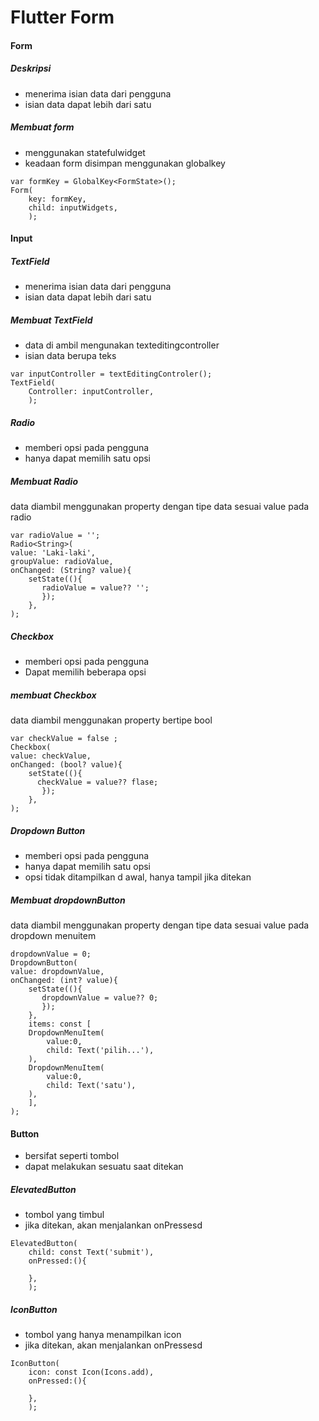 # Flutter Form

#### Form
##### Deskripsi
- menerima isian data dari pengguna
- isian data dapat lebih dari satu

##### Membuat form
- menggunakan statefulwidget
- keadaan form disimpan menggunakan globalkey<formstate>

```
var formKey = GlobalKey<FormState>();
Form(
    key: formKey,
    child: inputWidgets,
    );
```
#### Input

##### TextField
- menerima isian data dari pengguna
- isian data dapat lebih dari satu

##### Membuat TextField
- data di ambil mengunakan texteditingcontroller
- isian data berupa teks
```
var inputController = textEditingControler();
TextField(
    Controller: inputController,
    );
```
##### Radio
- memberi opsi pada pengguna
- hanya dapat memilih satu opsi

##### Membuat Radio
data diambil menggunakan property dengan tipe data sesuai value pada radio
```
var radioValue = '';
Radio<String>(
value: 'Laki-laki',
groupValue: radioValue,
onChanged: (String? value){
    setState((){
       radioValue = value?? '';
       });
    },
);
```
##### Checkbox
- memberi opsi pada pengguna
- Dapat memilih beberapa opsi

##### membuat Checkbox
data diambil menggunakan property bertipe bool
```
var checkValue = false ;
Checkbox(
value: checkValue,
onChanged: (bool? value){
    setState((){
      checkValue = value?? flase;
       });
    },
);
```
##### Dropdown Button
- memberi opsi pada pengguna
- hanya dapat memilih satu opsi
- opsi tidak ditampilkan d awal, hanya tampil jika ditekan

##### Membuat dropdownButton
data diambil menggunakan property dengan tipe data sesuai value pada dropdown menuitem
```
dropdownValue = 0;
DropdownButton(
value: dropdownValue,
onChanged: (int? value){
    setState((){
       dropdownValue = value?? 0;
       });
    },
    items: const [
    DropdownMenuItem(
        value:0,
        child: Text('pilih...'),
    ),
    DropdownMenuItem(
        value:0,
        child: Text('satu'),
    ),
    ],
);
```
#### Button
- bersifat seperti tombol
- dapat melakukan sesuatu saat ditekan

##### ElevatedButton
- tombol yang timbul
- jika ditekan, akan menjalankan onPressesd
```
ElevatedButton(
    child: const Text('submit'),
    onPressed:(){
        
    },
    );
```
##### IconButton
- tombol yang hanya menampilkan icon
- jika ditekan, akan menjalankan onPressesd
```
IconButton(
    icon: const Icon(Icons.add),
    onPressed:(){
        
    },
    );
```
